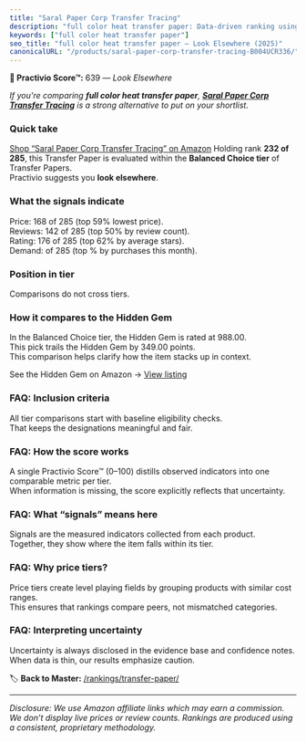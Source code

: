 ```yaml
---
title: "Saral Paper Corp Transfer Tracing"
description: "full color heat transfer paper: Data-driven ranking using the Practivio Score™. Positioned by quality, value, demand, findability, momentum."
keywords: ["full color heat transfer paper"]
seo_title: "full color heat transfer paper — Look Elsewhere (2025)"
canonicalURL: "/products/saral-paper-corp-transfer-tracing-B004UCR336/"
---
```


**🚫 Practivio Score™:** 639 — _Look Elsewhere_


*If you're comparing **full color heat transfer paper**, **[Saral Paper Corp Transfer Tracing](https://www.amazon.com/dp/B004UCR336?tag=practivio-20)** is a strong alternative to put on your shortlist.*
### Quick take
[Shop “Saral Paper Corp Transfer Tracing” on Amazon](https://www.amazon.com/dp/B004UCR336?tag=practivio-20)
Holding rank **232 of 285**, this Transfer Paper is evaluated within the **Balanced Choice tier** of Transfer Papers.  
Practivio suggests you **look elsewhere**.

### What the signals indicate
Price: 168 of 285 (top 59% lowest price).  
Reviews: 142 of 285 (top 50% by review count).  
Rating: 176 of 285 (top 62% by average stars).  
Demand:  of 285 (top % by purchases this month).

### Position in tier
Comparisons do not cross tiers.

### How it compares to the Hidden Gem
In the Balanced Choice tier, the Hidden Gem is rated at 988.00.  
This pick trails the Hidden Gem by 349.00 points.  
This comparison helps clarify how the item stacks up in context.  

See the Hidden Gem on Amazon → [View listing](https://www.amazon.com/dp/B073XRLZ6Z?tag=practivio-20)

### FAQ: Inclusion criteria
All tier comparisons start with baseline eligibility checks.  
That keeps the designations meaningful and fair.

### FAQ: How the score works
A single Practivio Score™ (0–100) distills observed indicators into one comparable metric per tier.  
When information is missing, the score explicitly reflects that uncertainty.

### FAQ: What “signals” means here
Signals are the measured indicators collected from each product.  
Together, they show where the item falls within its tier.

### FAQ: Why price tiers?
Price tiers create level playing fields by grouping products with similar cost ranges.  
This ensures that rankings compare peers, not mismatched categories.

### FAQ: Interpreting uncertainty
Uncertainty is always disclosed in the evidence base and confidence notes.  
When data is thin, our results emphasize caution.


🏷️ **Back to Master:** [/rankings/transfer-paper/](/rankings/transfer-paper/)

---
_Disclosure: We use Amazon affiliate links which may earn a commission. We don’t display live prices or review counts. Rankings are produced using a consistent, proprietary methodology._
